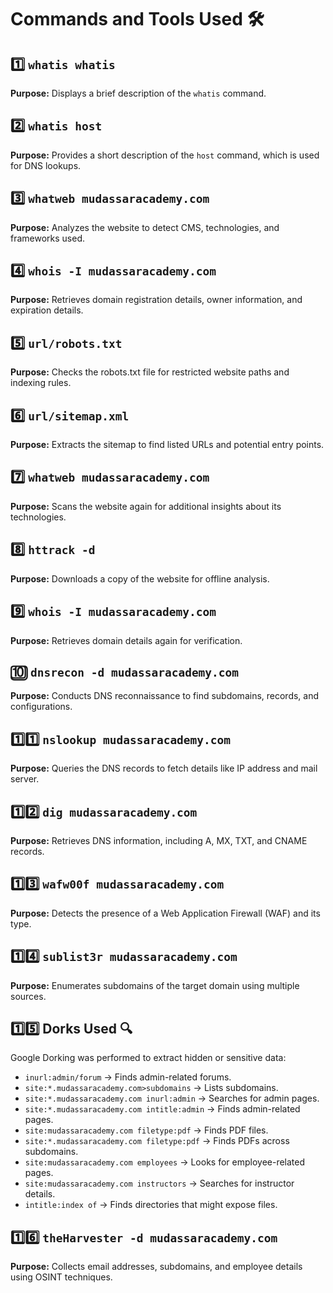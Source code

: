 
# Commands and Tools Used 🛠️

## 1️⃣ `whatis whatis`

**Purpose:** Displays a brief description of the `whatis` command.

## 2️⃣ `whatis host`

**Purpose:** Provides a short description of the `host` command, which is used for DNS lookups.

## 3️⃣ `whatweb mudassaracademy.com`

**Purpose:** Analyzes the website to detect CMS, technologies, and frameworks used.

## 4️⃣ `whois -I mudassaracademy.com`

**Purpose:** Retrieves domain registration details, owner information, and expiration details.

## 5️⃣ `url/robots.txt`

**Purpose:** Checks the robots.txt file for restricted website paths and indexing rules.

## 6️⃣ `url/sitemap.xml`

**Purpose:** Extracts the sitemap to find listed URLs and potential entry points.

## 7️⃣ `whatweb mudassaracademy.com`

**Purpose:** Scans the website again for additional insights about its technologies.

## 8️⃣ `httrack -d`

**Purpose:** Downloads a copy of the website for offline analysis.

## 9️⃣ `whois -I mudassaracademy.com`

**Purpose:** Retrieves domain details again for verification.

## 🔟 `dnsrecon -d mudassaracademy.com`

**Purpose:** Conducts DNS reconnaissance to find subdomains, records, and configurations.

## 1️⃣1️⃣ `nslookup mudassaracademy.com`

**Purpose:** Queries the DNS records to fetch details like IP address and mail server.

## 1️⃣2️⃣ `dig mudassaracademy.com`

**Purpose:** Retrieves DNS information, including A, MX, TXT, and CNAME records.

## 1️⃣3️⃣ `wafw00f mudassaracademy.com`

**Purpose:** Detects the presence of a Web Application Firewall (WAF) and its type.

## 1️⃣4️⃣ `sublist3r mudassaracademy.com`

**Purpose:** Enumerates subdomains of the target domain using multiple sources.

## 1️⃣5️⃣ Dorks Used 🔍

Google Dorking was performed to extract hidden or sensitive data:

- `inurl:admin/forum` → Finds admin-related forums.
- `site:*.mudassaracademy.com>subdomains` → Lists subdomains.
- `site:*.mudassaracademy.com inurl:admin` → Searches for admin pages.
- `site:*.mudassaracademy.com intitle:admin` → Finds admin-related pages.
- `site:mudassaracademy.com filetype:pdf` → Finds PDF files.
- `site:*.mudassaracademy.com filetype:pdf` → Finds PDFs across subdomains.
- `site:mudassaracademy.com employees` → Looks for employee-related pages.
- `site:mudassaracademy.com instructors` → Searches for instructor details.
- `intitle:index of` → Finds directories that might expose files.

## 1️⃣6️⃣ `theHarvester -d mudassaracademy.com`

**Purpose:** Collects email addresses, subdomains, and employee details using OSINT techniques.
